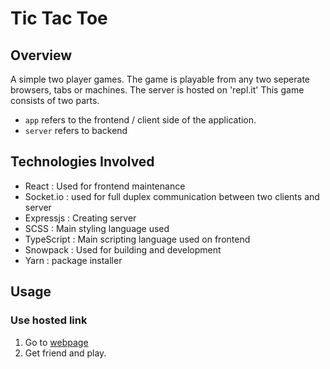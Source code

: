 # Tic Tac Toe

## Overview
A simple two player games. The game is playable from any two seperate browsers, tabs or machines. The server is hosted on 'repl.it'
This game consists of two parts.
- `app` refers to the frontend / client side of the application.
- `server` refers to backend

## Technologies Involved
- React : Used for frontend maintenance
- Socket.io : used for full duplex communication between two clients and server
- Expressjs : Creating server
- SCSS : Main styling language used
- TypeScript : Main scripting language used on frontend
- Snowpack : Used for building and development
- Yarn : package installer

## Usage
### Use hosted link
1. Go to [webpage](https://crypto-cmd.github.io/Tic-Tac-Toe/)
2. Get friend and play.


